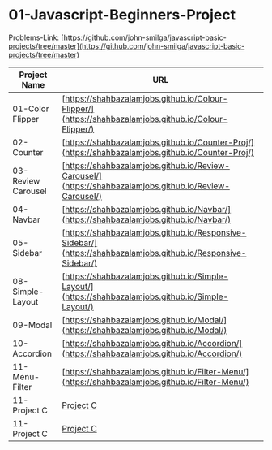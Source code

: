 # 01-Javascript-Beginners-Project

Problems-Link: [https://github.com/john-smilga/javascript-basic-projects/tree/master](https://github.com/john-smilga/javascript-basic-projects/tree/master)

| Project Name       | URL                           |
|--------------------|-------------------------------|
| 01-Color Flipper   | [https://shahbazalamjobs.github.io/Colour-Flipper/](https://shahbazalamjobs.github.io/Colour-Flipper/) |
| 02-Counter         | [https://shahbazalamjobs.github.io/Counter-Proj/](https://shahbazalamjobs.github.io/Counter-Proj/) |
| 03-Review Carousel | [https://shahbazalamjobs.github.io/Review-Carousel/](https://shahbazalamjobs.github.io/Review-Carousel/) |
| 04-Navbar          | [https://shahbazalamjobs.github.io/Navbar/](https://shahbazalamjobs.github.io/Navbar/) |
| 05-Sidebar         | [https://shahbazalamjobs.github.io/Responsive-Sidebar/](https://shahbazalamjobs.github.io/Responsive-Sidebar/) |
| 08-Simple-Layout   | [https://shahbazalamjobs.github.io/Simple-Layout/](https://shahbazalamjobs.github.io/Simple-Layout/) |
| 09-Modal           | [https://shahbazalamjobs.github.io/Modal/](https://shahbazalamjobs.github.io/Modal/) |
| 10-Accordion       | [https://shahbazalamjobs.github.io/Accordion/](https://shahbazalamjobs.github.io/Accordion/) |
| 11-Menu-Filter      | [https://shahbazalamjobs.github.io/Filter-Menu/](https://shahbazalamjobs.github.io/Filter-Menu/) |
| 11-Project C       | [Project C](http://projectc.com) |
| 11-Project C       | [Project C](http://projectc.com) |
